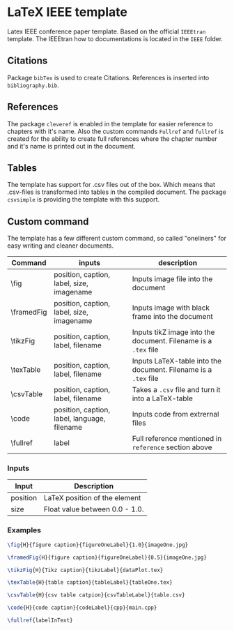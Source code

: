 # LaTeX IEEE template

Latex IEEE conference paper template. Based on the official `IEEEtran` template. The IEEEtran how to documentations is located in the `IEEE` folder.

## Citations

Package `bibTex` is used to create Citations. References is inserted into `bibliography.bib`.

## References

The package `cleveref` is enabled in the template for easier reference to chapters with it's name. Also the custom commands `Fullref` and `fullref` is created for the ability to create full references where the chapter number and it's name is printed out in the document.

## Tables

The template has support for .csv files out of the box. Which means that .csv-files is transformed into tables in the compiled document. The package `csvsimple` is providing the template with this support.

## Custom command

The template has a few different custom command, so called "oneliners" for easy writing and cleaner documents.

| Command    | inputs                                       | description                                                     |
| ---------- | -------------------------------------------- | --------------------------------------------------------------- |
| \fig       | position, caption, label, size, imagename    | Inputs image file into the document                             |
| \framedFig | position, caption, label, size, imagename    | Inputs image with black frame into the document                 |
| \tikzFig   | position, caption, label, filename           | Inputs tikZ image into the document. Filename is a `.tex` file  |
| \texTable  | position, caption, label, filename           | Inputs LaTeX-table into the document. Filename is a `.tex` file |
| \csvTable  | position, caption, label, filename           | Takes a `.csv` file and turn it into a LaTeX-table              |
| \code      | position, caption, label, language, filename | Inputs code from extrernal files                                |
| \fullref   | label                                        | Full reference mentioned in `reference` section above           |

### Inputs

| Input    | Description                    |
| -------- | ------------------------------ |
| position | LaTeX position of the element  |
| size     | Float value between 0.0 - 1.0. |

### Examples

```latex
\fig{H}{figure caption}{figureOneLabel}{1.0}{imageOne.jpg}

\framedFig{H}{figure caption}{figureOneLabel}{0.5}{imageOne.jpg}

\tikzFig{H}{Tikz caption}{tikzLabel}{dataPlot.tex}

\texTable{H}{table caption}{tableLabel}{tableOne.tex}

\csvTable{H}{csv table catpion}{csvTableLabel}{table.csv}

\code{H}{code caption}{codeLabel}{cpp}{main.cpp}

\fullref{labelInText}
```
